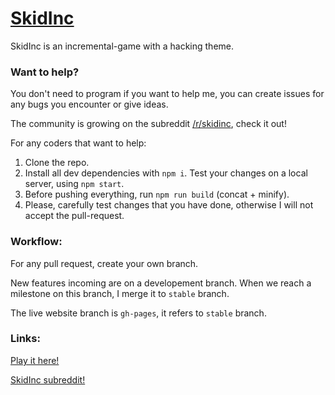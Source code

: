 # [SkidInc](https://totominc.github.io/skid-inc/ "SkidInc")

SkidInc is an incremental-game with a hacking theme.

### Want to help?

You don't need to program if you want to help me, you can create issues for any bugs you encounter or give ideas.

The community is growing on the subreddit [/r/skidinc](https://www.reddit.com/r/skidinc "SkidInc subreddit"), check it out!

For any coders that want to help:

1. Clone the repo.
2. Install all dev dependencies with `npm i`. Test your changes on a local server, using `npm start`.
3. Before pushing everything, run `npm run build` (concat + minify).
4. Please, carefully test changes that you have done, otherwise I will not accept the pull-request.

### Workflow:

For any pull request, create your own branch.

New features incoming are on a developement branch. When we reach a milestone on this branch, I merge it to `stable` branch.

The live website branch is `gh-pages`, it refers to `stable` branch.

### Links:

[Play it here!](https://totominc.github.io/skid-inc/ "SkidInc game")

[SkidInc subreddit!](https://www.reddit.com/r/skidinc "SkidInc subreddit")